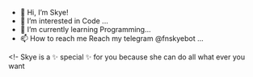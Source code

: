 - 👋 Hi, I’m Skye!
- 👀 I’m interested in Code ...
- 🌱 I’m currently learning Programming...
- 📫 How to reach me Reach my telegram @fnskyebot ...

<!-
Skye is a ✨ special ✨ for you because she can do all what ever you want
